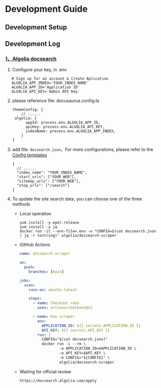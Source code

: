 # Development Guide

## Development Setup

## Development Log

### [1、Algolia docsearch](https://www.algolia.com/)

1. Configure your key, in .env

```shell
   # Sign up for an account & Create Aplication
   ALGOLIA_APP_INDEX='YOUR_INDEX_NAME'
   ALGOLIA_APP_ID='Application ID'
   ALGOLIA_API_KEY='Admin API Key'
```

2. please reference file: docusaurus.config.ts

   ```shell
   themeConfig: {
       // ......
   	algolia: {
         appId: process.env.ALGOLIA_APP_ID,
         apiKey: process.env.ALGOLIA_API_KEY,
         indexName: process.env.ALGOLIA_APP_INDEX,
       }
   }
   ```

3. add file: `docsearch.json`，For more configurations, please refer to the [Config templates](https://docsearch.algolia.com/docs/templates/)

   ```shell
   {
     // ......
     "index_name": "YOUR_INDEX_NAME",
     "start_urls": ["YOUR_WEB"],
     "sitemap_urls": ["YOUR_WEB"],
     "stop_urls": ["/search"]
   }
   ```

4. To update the site search data, you can choose one of the three methods

   - Local operation

     ```shell
     yum install -y epel-release
     yum install -y jq
     docker run -it --env-file=.env -e "CONFIG=$(cat docsearch.json | jq -r tostring)" algolia/docsearch-scraper
     ```

   - GitHub Actions

     ```yml
     name: docsearch-scraper

     on:
       push:
         branches: [main]

     jobs:
       scan:
         runs-on: ubuntu-latest

         steps:
           - name: Checkout repo
             uses: actions/checkout@v3

           - name: Run scraper
             env:
               APPLICATION_ID: ${{ secrets.APPLICATION_ID }}
               API_KEY: ${{ secrets.API_KEY }}
             run: |
               CONFIG="$(cat docsearch.json)"
               docker run -i --rm \
                       -e APPLICATION_ID=$APPLICATION_ID \
                       -e API_KEY=$API_KEY \
                       -e CONFIG="${CONFIG}" \
                       algolia/docsearch-scraper
     ```

   - Waiting for official review

     ```shell
     https://docsearch.algolia.com/apply
     ```
